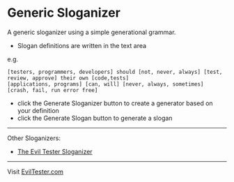 # Generic Sloganizer

A generic sloganizer using a simple generational grammar.

- Slogan definitions are written in the text area

e.g.

~~~~~~~~
[testers, programmers, developers] should [not, never, always] [test, review, approve] their own [code,tests]
[applications, programs] [can, will] [never, always, sometimes] [crash, fail, run error free]
~~~~~~~~

- click the Generate Sloganizer button to create a generator based on your definition
- click the Generate Slogan button to generate a slogan

---

Other Sloganizers:

- [The Evil Tester Sloganizer](https://eviltester.com/sloganizer)

---

Visit [EvilTester.com](https://eviltester.com)